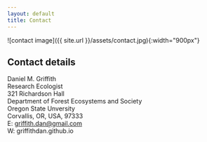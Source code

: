 ```yaml
---
layout: default
title: Contact
---
```


![contact image]({{ site.url }}/assets/contact.jpg){:width="900px"}

## Contact details

Daniel M. Griffith  
Research Ecologist  
321 Richardson Hall  
Department of Forest Ecosystems and Society   
Oregon State Unversity    
Corvallis, OR, USA, 97333  
E: griffith.dan@gmail.com  
W: griffithdan.github.io  

